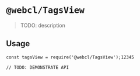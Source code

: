 # `@webcl/TagsView`

> TODO: description

## Usage

```
const tagsView = require('@webcl/TagsView');12345

// TODO: DEMONSTRATE API
```
